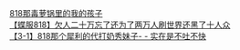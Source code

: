 [818那毒萝锅里的我的孩子](http://tieba.baidu.com/p/2627474368?see_lz=1&pn=)   
[【蝶服818】欠人二十万忘了还为了两万人刷世界还黑了十人众](http://tieba.baidu.com/p/2626974170?see_lz=1&pn=)   
[【3-1】818那个犀利的代打奶秀妹子-  - 实在是不吐不快](http://tieba.baidu.com/p/2627979304?see_lz=1&pn=)   
